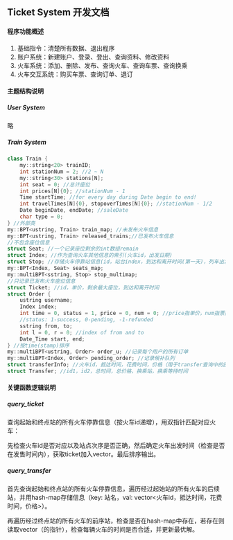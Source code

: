 ## Ticket System 开发文档

#### 程序功能概述

1. 基础指令：清楚所有数据、退出程序
2. 账户系统：新建账户、登录、登出、查询资料、修改资料
3. 火车系统：添加、删除、发布、查询火车、查询车票、查询换乘
4. 火车交互系统：购买车票、查询订单、退订

#### 主题结构说明

##### User System

略

##### Train System

```c++
class Train {
	my::string<20> trainID;
    int stationNum = 2; //2 ~ N
    my::string<30> stations[N];
    int seat = 0; //总计座位
    int prices[N]{0}; //stationNum - 1
    Time startTime; //for every day during Date begin to end!
    int travelTimes[N]{0}, stopoverTimes[N]{0}; //stationNum - 1/2
    Date beginDate, endDate; //saleDate
    char type = 0;
} //外部类
my::BPT<ustring, Train> train_map; //未发布火车信息
my::BPT<ustring, Train> released_trains;//已发布火车信息
//不包含座位信息
struct Seat; //一个记录座位剩余的int数组remain 
struct Index; //作为查询火车其他信息的索引(火车id，出发日期)
struct Stop; //存储火车停靠站信息(id，站台index，到达和离开时间(第一天)，列车出发区间)
my::BPT<Index, Seat> seats_map; 
my::multiBPT<sstring, Stop> stop_multimap;
//只记录已发布火车座位信息
struct Ticket; //id，单价，剩余最大座位，到达和离开时间
struct Order {
    ustring username;
    Index index;
    int time = 0, status = 1, price = 0, num = 0; //price指单价，num指票数
    //status: 1-success, 0-pending, -1-refunded
    sstring from, to;
    int l = 0, r = 0; //index of from and to
    Date_Time start, end;
} //按time(stamp)排序
my::multiBPT<ustring, Order> order_u; //记录每个用户的所有订单
my::multiBPT<Index, Order> pending_order; //记录候补队列
struct transferInfo; //火车id，抵达时间，花费时间，价格（用于transfer查询中的匹配）
struct Transfer; //id1，id2，总时间，总价格，换乘站，换乘等待时间
```

#### 关键函数逻辑说明

##### query_ticket

查询起始和终点站的所有火车停靠信息（按火车id递增），用双指针匹配对应火车：

先检查火车id是否对应以及站点次序是否正确，然后确定火车出发时间（检查是否在发售时间内），获取ticket加入vector。最后排序输出。

##### query_transfer

首先查询起始和终点站的所有火车停靠信息，遍历经过起始站的所有火车的后续站，并用hash-map存储信息（key: 站名，val:  vector<火车id，抵达时间，花费时间，价格>）。

再遍历经过终点站的所有火车的前序站，检查是否在hash-map中存在，若存在则读取vector（的指针），检查每辆火车的时间是否合适，并更新最优解。
